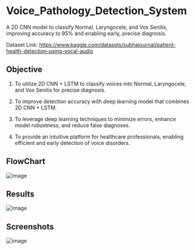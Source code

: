 # Voice_Pathology_Detection_System
A 2D CNN model to classify Normal, Laryngocele, and Vox Senilis, improving accuracy to 95% and enabling early, precise diagnosis.

Dataset Link: https://www.kaggle.com/datasets/subhajournal/patient-health-detection-using-vocal-audio

## Objective
  1. To utilize 2D CNN + LSTM to classify voices into Normal, Laryngocele, and Vox Senilis for precise diagnosis.
  
  2. To improve detection accuracy with deep learning model that combines  2D CNN + LSTM.
  
  3. To leverage deep learning techniques to minimize errors, enhance model robustness, and reduce false diagnoses.
  
  4. To provide an intuitive platform for healthcare professionals, enabling efficient and early detection of voice disorders.

## FlowChart
![image](https://github.com/user-attachments/assets/5275a188-a2ca-4f1e-989f-c49810f86c9b)

## Results
![image](https://github.com/user-attachments/assets/24a76265-1768-42d9-a464-0ae8d2244add)

## Screenshots
![image](https://github.com/user-attachments/assets/dcb86c80-78aa-495b-a4c8-f703cdee5c2c)

